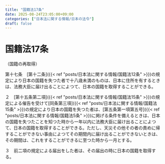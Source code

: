 ```yaml
---
title: "国籍法17条"
date: 2025-08-24T23:05:00+09:00
categories: ["日本法に関する情報/日本の法令"]
draft: false
---
```


# 国籍法17条

（国籍の再取得）

第十七条　[第十二条]({{< ref "posts/日本法に関する情報/国籍法12条" >}})の規定により日本の国籍を失つた者で十八歳未満のものは、日本に住所を有するときは、法務大臣に届け出ることによつて、日本の国籍を取得することができる。

２　[第十五条第二項]({{< ref "posts/日本法に関する情報/国籍法15条" >}})の規定による催告を受けて[同条第三項]({{< ref "posts/日本法に関する情報/国籍法15条" >}})の規定により日本の国籍を失つた者は、[第五条第一項第五号]({{< ref "posts/日本法に関する情報/国籍法5条" >}})に掲げる条件を備えるときは、日本の国籍を失つたことを知つた時から一年以内に法務大臣に届け出ることによつて、日本の国籍を取得することができる。ただし、天災その他その者の責めに帰することができない事由によつてその期間内に届け出ることができないときは、その期間は、これをすることができるに至つた時から一月とする。

３　前二項の規定による届出をした者は、その届出の時に日本の国籍を取得する。
